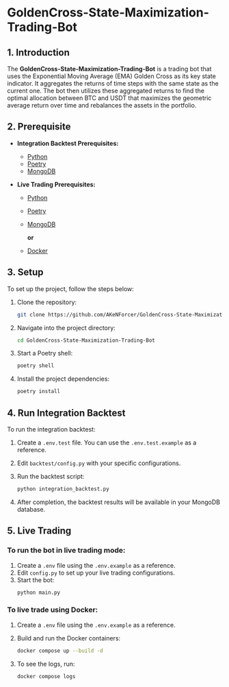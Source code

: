 # GoldenCross-State-Maximization-Trading-Bot

## 1. Introduction

The **GoldenCross-State-Maximization-Trading-Bot** is a trading bot that uses the Exponential Moving Average (EMA) Golden Cross as its key state indicator. It aggregates the returns of time steps with the same state as the current one. The bot then utilizes these aggregated returns to find the optimal allocation between BTC and USDT that maximizes the geometric average return over time and rebalances the assets in the portfolio.

## 2. Prerequisite

- **Integration Backtest Prerequisites:**
  - [Python](https://www.python.org/downloads/)
  - [Poetry](https://python-poetry.org/)
  - [MongoDB](https://www.mongodb.com/)

- **Live Trading Prerequisites:**
  - [Python](https://www.python.org/downloads/)
  - [Poetry](https://python-poetry.org/)
  - [MongoDB](https://www.mongodb.com/)

    **or**
  - [Docker](https://www.docker.com/)


## 3. Setup

To set up the project, follow the steps below:

1. Clone the repository:
    ```bash
    git clone https://github.com/AKeNForcer/GoldenCross-State-Maximization-Trading-Bot.git
    ```
   
2. Navigate into the project directory:
    ```bash
    cd GoldenCross-State-Maximization-Trading-Bot
    ```

3. Start a Poetry shell:
    ```bash
    poetry shell
    ```

4. Install the project dependencies:
    ```bash
    poetry install
    ```

## 4. Run Integration Backtest

To run the integration backtest:

1. Create a `.env.test` file. You can use the `.env.test.example` as a reference.
2. Edit `backtest/config.py` with your specific configurations.
3. Run the backtest script:
    ```bash
    python integration_backtest.py
    ```

4. After completion, the backtest results will be available in your MongoDB database.

## 5. Live Trading

### To run the bot in live trading mode:

1. Create a `.env` file using the `.env.example` as a reference.
2. Edit `config.py` to set up your live trading configurations.
3. Start the bot:
    ```bash
    python main.py
    ```

### To live trade using Docker:

1. Create a `.env` file using the `.env.example` as a reference.
2. Build and run the Docker containers:
    ```bash
    docker compose up --build -d
    ```

3. To see the logs, run:
    ```bash
    docker compose logs
    ```

